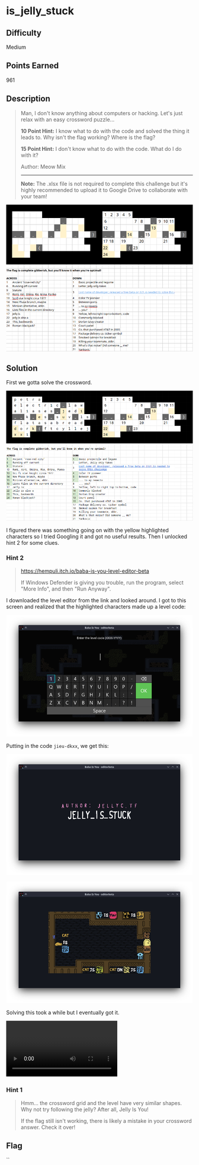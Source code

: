 # is_jelly_stuck

## Difficulty

Medium

## Points Earned 

961

## Description

> Man, I don't know anything about computers or hacking. Let's just relax with an easy crossword puzzle...
>
> **10 Point Hint:** I know what to do with the code and solved the thing it leads to. Why isn't the flag working? Where is the flag?
> 
> **15 Point Hint:** I don't know what to do with the code. What do I do with it?
>
> Author: Meow Mix
>
> ---
>
> **Note:** The .xlsx file is not required to complete this challenge but it's highly recommended to upload it to Google Drive to collaborate with your team!

![is_jelly_stuck crossword](./images/is_jelly_stuck.png "is_jelly_stuck crossword")

## Solution

First we gotta solve the crossword.

![is_jelly_stuck crossword solved](./images/is_jelly_stuck_crossword_sol.png "is_jelly_stuck crossword solved")

I figured there was something going on with the yellow highlighted characters so I tried Googling it and got no useful results. Then I unlocked hint 2 for some clues.

### Hint 2

> https://hempuli.itch.io/baba-is-you-level-editor-beta
>
> If Windows Defender is giving you trouble, run the program, select "More Info", and then "Run Anyway".


I downloaded the level editor from the link and looked around. I got to this screen and realized that the highlighted characters made up a level code:

![is_jelly_stuck baba level editor](./images/is_jelly_stuck_baba_code.png "is_jelly_stuck baba level editor")

Putting in the code `jieu-dkxx`, we get this:

![is_jelly_stuck baba level intro](./images/is_jelly_stuck_baba_intro.png "is_jelly_stuck baba level nintro")

![is_jelly_stuck baba level](./images/is_jelly_stuck_baba_level.png "is_jelly_stuck baba level")

Solving this took a while but I eventually got it.

<video src='./media/is_jelly_stuck_baba_sol.webm'>is_jelly_stuck baba solution</video>

### Hint 1

> Hmm... the crossword grid and the level have very similar shapes. Why not try following the jelly? After all, Jelly Is You!
>
> If the flag still isn't working, there is likely a mistake in your crossword answer. Check it over!


## Flag

``